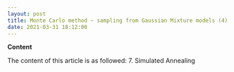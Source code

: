 ```yaml
---
layout: post
title: Monte Carlo method — sampling from Gaussian Mixture models (4)
date: 2021-03-31 18:12:00
---
```


<script src="https://cdn.mathjax.org/mathjax/latest/MathJax.js?config=TeX-AMS-MML_HTMLorMML" type="text/javascript"></script>

<script type="text/x-mathjax-config">
  MathJax.Hub.Config({
    tex2jax: {
      inlineMath: [ ['$','$'], ["\\(","\\)"] ],
      processEscapes: true
    }
  });
</script>

**Content**

The content of this article is as followed:
7. Simulated Annealing